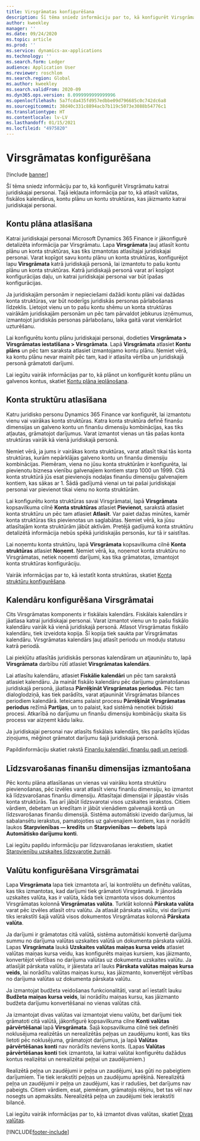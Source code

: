 ```yaml
---
title: Virsgrāmatas konfigurēšana
description: Šī tēma sniedz informāciju par to, kā konfigurēt Virsgrāmatu katrai juridiskajai personai. Tajā iekļauta informācija par to, kā atlasīt valūtas, fiskālos kalendārus, kontu plānu un kontu struktūras, kas jāizmanto katrai juridiskajai personai.
author: kweekley
manager: ''
ms.date: 09/24/2020
ms.topic: article
ms.prod: ''
ms.service: dynamics-ax-applications
ms.technology: ''
ms.search.form: Ledger
audience: Application User
ms.reviewer: roschlom
ms.search.region: Global
ms.author: kweekley
ms.search.validFrom: 2020-09
ms.dyn365.ops.version: 8.0999999999999996
ms.openlocfilehash: 5a7fcda435fd957edbbe09d796685c0c742dc6a8
ms.sourcegitcommit: 38d40c331c8894acb7b119c5073e3088b54776c1
ms.translationtype: HT
ms.contentlocale: lv-LV
ms.lasthandoff: 01/15/2021
ms.locfileid: "4975820"
---
```

# <a name="configure-ledgers"></a>Virsgrāmatas konfigurēšana

[!include [banner](../includes/banner.md)]

Šī tēma sniedz informāciju par to, kā konfigurēt Virsgrāmatu katrai juridiskajai personai. Tajā iekļauta informācija par to, kā atlasīt valūtas, fiskālos kalendārus, kontu plānu un kontu struktūras, kas jāizmanto katrai juridiskajai personai.

## <a name="selecting-the-chart-of-accounts"></a>Kontu plāna atlasīšana

Katrai juridiskajai personai Microsoft Dynamics 365 Finance ir jākonfigurē detalizēta informācija par Virsgrāmatu. Lapa **Virsgrāmata** ļauj atlasīt kontu plānu un konta struktūras, kas tiks izmantotas atlasītajai juridiskajai personai. Varat kopīgot savu kontu plānu un konta struktūras, konfigurējot lapu **Virsgrāmata** katrā juridiskajā personā, lai izmantotu to pašu kontu plānu un konta struktūras. Katrā juridiskajā personā varat arī kopīgot konfigurācijas daļu, un katrai juridiskajai personai var būt īpašas konfigurācijas.

Ja juridiskajām personām ir nepieciešami dažādi kontu plāni vai dažādas konta struktūras, var būt noderīgs juridiskās personas pārlabošanas līdzeklis. Lietojot vienu un to pašu kontu shēmu un konta struktūras vairākām juridiskajām personām un pēc tam pārvaldot jebkurus izņēmumus, izmantojot juridiskās personas pārlabošanu, laika gaitā varat vienkāršot uzturēšanu.

Lai konfigurētu kontu plānu juridiskajai personai, dodieties **Virsgrāmata \> Virsgrāmatas iestatīšana \> Virsgrāmata**. Lapā **Virsgrāmata** atlasiet **Kontu plāns** un pēc tam saraksta atlasiet izmantojamo kontu plānu. Ņemiet vērā, ka kontu plānu nevar mainīt pēc tam, kad ir atlasīta vērtība un juridiskajā personā grāmatoti darījumi.

Lai iegūtu vairāk informācijas par to, kā plānot un konfigurēt kontu plānu un galvenos kontus, skatiet [Kontu plāna ieplānošana](plan-chart-of-accounts.md).

## <a name="selecting-account-structures"></a>Konta struktūru atlasīšana

Katru juridisko personu Dynamics 365 Finance var konfigurēt, lai izmantotu vienu vai vairākas konta struktūras. Katra konta struktūra definē finanšu dimensijas un galveno kontu un finanšu dimensiju kombinācijas, kas tiks atļautas, grāmatojot darījumus. Varat izmantot vienas un tās pašas konta struktūras vairāk kā vienā juridiskajā personā.

Ņemiet vērā, ja jums ir vairākas konta struktūras, varat atlasīt tikai tās konta struktūras, kurām nepārklājas galveno kontu un finanšu dimensiju kombinācijas. Piemēram, viena no jūsu konta struktūrām ir konfigurēta, lai pievienotu biznesa vienību galvenajiem kontiem starp 1000 un 1999. Citā konta struktūrā jūs esat pievienojis nodaļas finanšu dimensiju galvenajiem kontiem, kas sākas ar 1. Šādā gadījumā vienai un tai pašai juridiskajai personai var pievienot tikai vienu no konta struktūrām.

Lai konfigurētu konta struktūras savai Virsgrāmatai, lapā **Virsgrāmata** kopsavilkuma cilnē **Konta struktūras** atlasiet **Pievienot**, sarakstā atlasiet konta struktūru un pēc tam atlasiet **Atlasīt**. Var paiet dažas minūtes, kamēr konta struktūras tiks pievienotas un saglabātas. Ņemiet vērā, ka jūsu atlasītajām konta struktūrām jābūt aktīvām. Pretējā gadījumā konta struktūru detalizētā informācija nebūs spēkā juridiskajās personās, kur tā ir saistītas.

Lai noņemtu konta struktūru, lapā **Virsgrāmata** kopsavilkuma cilnē **Konta struktūras** atlasiet **Noņemt**. Ņemiet vērā, ka, noņemot konta struktūru no Virsgrāmatas, netiek noņemti darījumi, kas tika grāmatotas, izmantojot konta struktūras konfigurāciju.

Vairāk informācijas par to, kā iestatīt konta struktūras, skatiet [Konta struktūru konfigurēšana](configure-account-structures.md).

## <a name="configuring-calendars-for-the-ledger"></a>Kalendāru konfigurēšana Virsgrāmatai

Cits Virsgrāmatas komponents ir fiskālais kalendārs. Fiskālais kalendārs ir jāatlasa katrai juridiskajai personai. Varat izmantot vienu un to pašu fiskālo kalendāru vairāk kā vienā juridiskajā personā. Atlasot Virsgrāmatas fiskālo kalendāru, tiek izveidota kopija. Šī kopija tiek saukta par Virsgrāmatas kalendāru. Virsgrāmatas kalendārs ļauj atlasīt periodu un moduļu statusu katrā periodā.

Lai piekļūtu atlasītās juridiskās personas kalendāram un atjauninātu to, lapā **Virsgrāmata** darbību rūtī atlasiet **Virsgrāmatas kalendārs**.

Lai atlasītu kalendāru, atlasiet **Fiskālie kalendāri** un pēc tam sarakstā atlasiet kalendāru. Ja maināt fiskālo kalendāru pēc darījumu grāmatošanas juridiskajā personā, jāatlasa **Pārrēķināt Virsgrāmatas periodus**. Pēc tam dialoglodziņā, kas tiek parādīts, varat atjaunināt Virsgrāmatas bilances periodiem kalendārā. Ieteicams palaist procesu **Pārrēķināt Virsgrāmatas periodus** režīmā **Partijas**, un to palaist, kad sistēmā nenotiek būtiski procesi. Atkarībā no darījumu un finanšu dimensiju kombināciju skaita šis process var aizņemt kādu laiku.

Ja juridiskajai personai nav atlasīts fiskālais kalendārs, tiks parādīts kļūdas ziņojums, mēģinot grāmatot darījumu šajā juridiskajā personā.

Papildinformāciju skatiet rakstā [Finanšu kalendāri, finanšu gadi un periodi](../budgeting/fiscal-calendars-fiscal-years-periods.md).

## <a name="using-a-balancing-financial-dimension"></a>Līdzsvarošanas finanšu dimensijas izmantošana

Pēc kontu plāna atlasīšanas un vienas vai vairāku konta struktūru pievienošanas, pēc izvēles varat atlasīt vienu finanšu dimensiju, ko izmantot kā līdzsvarošanas finanšu dimensiju. Atlasītajai dimensijai ir jāpastāv visās konta struktūrās. Tas arī jābūt līdzsvarotai visos uzskaites ierakstos. Citiem vārdiem, debetam un kredītam ir jābūt vienādiem galvenajā kontā un līdzsvarošanas finanšu dimensijā. Sistēma automātiski izveido darījumus, lai sabalansētu ierakstus, pamatojoties uz galvenajiem kontiem, kas ir norādīti laukos **Starpvienības — kredīts** un **Starpvienības — debets** lapā **Automātisko darījumu konti**.

Lai iegūtu papildu informāciju par līdzsvarošanas ierakstiem, skatiet [Starpvienību uzskaites līdzsvarotie žurnāli](example-balanced-journals-interunit-accounting.md).

## <a name="configuring-currencies-for-the-ledger"></a>Valūtu konfigurēšana Virsgrāmatai

Lapa **Virsgrāmata** lapa tiek izmantota arī, lai kontrolētu un definētu valūtas, kas tiks izmantotas, kad darījumi tiek grāmatoti Virsgrāmatā. Ir jānorāda uzskaites valūta, kas ir valūta, kāda tiek izmantota visos dokumentos Virsgrāmatas kolonnā **Virsgrāmatas valūta**. Turklāt kolonnā **Pārskata valūta** varat pēc izvēles atlasīt otru valūtu. Ja atlasāt pārskata valūtu, visi darījumi tiks ierakstīti šajā valūtā visos dokumentos Virsgrāmatas kolonnā **Pārskata valūta**.

Ja darījumi ir grāmatotas citā valūtā, sistēma automātiski konvertē darījuma summu no darījuma valūtas uzskaites valūtā un dokumenta pārskata valūtā. Lapas **Virsgrāmata** laukā **Uzskaites valūtas maiņas kursa veids** atlasiet valūtas maiņas kursa veidu, kas konfigurēts maiņas kursiem, kas jāizmanto, konvertējot vērtības no darījuma valūtas uz dokumenta uzskaites valūtu. Ja atlasījāt pārskata valūtu, ir jāiestata arī lauks **Pārskata valūtas maiņas kursa veids**, lai norādītu valūtas maiņas kursu, kas jāizmanto, konvertējot vērtības no darījuma valūtas uz dokumenta pārskata valūtu.

Ja izmantojat budžeta veidošanas funkcionalitāti, varat arī iestatīt lauku **Budžeta maiņas kursa veids**, lai norādītu maiņas kursu, kas jāizmanto budžeta darījumu konvertēšanai no vienas valūtas citā.

Ja izmantojat divas valūtas vai izmantojat vienu valūtu, bet darījumi tiek grāmatoti citā valūtā, jākonfigurē kopsavilkuma cilne **Konti valūtas pārvērtēšanai** lapā **Virsgrāmata**. Šajā kopsavilkuma cilnē tiek definēti noklusējuma realizētās un nerealizētās peļņas un zaudējumu konti, kas tiks lietoti pēc noklusējuma, grāmatojot darījumus, ja lapā **Valūtas pārvērtēšanas konti** nav norādīts neviens konts. (Lapas **Valūtas pārvērtēšanas konti** tiek izmantota, lai katrai valūtai konfigurētu dažādus kontus realizētai un nerealizētai peļņai un zaudējumiem.)

Realizētā peļņa un zaudējumi ir peļņa un zaudējumi, kas gūti no pabeigtiem darījumiem. Tie tiek ierakstīti peļņas un zaudējumu aprēķinā. Nerealizētā peļņa un zaudējumi ir peļņa un zaudējumi, kas ir radušies, bet darījums nav pabeigts. Citiem vārdiem, esat, piemēram, grāmatojis rēķinu, bet tas vēl nav nosegts un apmaksāts. Nerealizētā peļņa un zaudējumi tiek ierakstīti bilancē.

Lai iegūtu vairāk informācijas par to, kā izmantot divas valūtas, skatiet [Divas valūtas](dual-currency.md).


[!INCLUDE[footer-include](../../includes/footer-banner.md)]